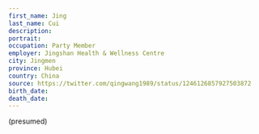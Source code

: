 ```yaml
---
first_name: Jing
last_name: Cui
description: 
portrait: 
occupation: Party Member
employer: Jingshan Health & Wellness Centre
city: Jingmen
province: Hubei
country: China
source: https://twitter.com/qingwang1989/status/1246126857927503872
birth_date: 
death_date: 
---
```


(presumed)